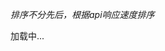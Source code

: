 
<script>
axios('/info.json').then((dt)=>{
    document.getElementById("Modules").innerHTML = '';
    for(let i in dt.data.modules){
        let tmp = dt.data.modules[i];
        if(tmp.github_check != undefined){
            getGithub(tmp.github_check.owner,tmp.github_check.repo_name);
        }
    }
}).catch(err=>{
    let tg = TGTool();
    tg.error('获取API失败！');
    document.getElementById("Modules").innerHTML = err;
})
</script>

*排序不分先后，根据api响应速度排序*

<div id="Modules">
<p>加载中...</p>
</div>


<html>
  

 <style>
     #zm_xgh{
        color: #555555;
    overflow: hidden;
    margin: 10px 0;
    padding: 15px 15px 15px 35px;
    /*border-radius: 10px;*/
    box-shadow: 6px 0 12px -5px rgb(255, 176, 172), -6px 0 12px -5px rgb(255, 161, 174);
    background-color: #c7503d66;
    background-image: linear-gradient(220deg,#FF9A8B 0%,#ff6a8838 55%,#FF99AC 100%);
    background-image: -webkit-linear-gradient(220deg,#ff9a8b7a 0%,#ff6a88ab 55%,#ff99ac82 100%);
}
                /* css part */
                .gr-card {

                    --gr-header-width-proportion: 10%;
                    --gr-footer-width-proportion: 10%;
                    --gr-content-width-proportion: 80%;

                    --gr-header-min-width: 80px;
                    --gr-footer-min-width: 80px;

                    --gr-card-element-margin: 6px 10px 6px 10px; /* header content footer*/

                    display: flex;
                    background-color: #fff;
                    border-radius: 6px;
                    overflow: hidden;
                    box-shadow: 0px 4px 6px rgba(0, 0, 0, .12);
                    margin-bottom: 20px;
                    vertical-align: middle;
                    position: relative;
                }

                .gr-header {
                    width: var(--gr-header-width-proportion);
                    min-width: var(--gr-header-min-width);
                    margin: var(--gr-card-element-margin);
                    background-color: #fff;
                    /* background-color: blueviolet; */
                }

                .gr-header img {
                    width: 80px;
                    height: 80px;
                    position: relative;
                    top: 50%;
                    left: 50%;
                    transform: translate(-50%,-50%);
                    object-fit: cover;
                    border-radius: 50%;
                    margin: 0px;
                }

                .gr-content {
                    width: var(--gr-content-width-proportion);
                    margin: var(--gr-card-element-margin);
                    background-color: #fff;
                    text-align: left;
                }

                #gr-github-icon {
                    font-size: 1.3rem;
                }
                .gr-fullname {
                    display: -webkit-box;
                    -webkit-box-orient: vertical;
                    -webkit-line-clamp: 1;
                    overflow: hidden;
                }

                .gr-fullname p {
                    line-height: 2rem;
                    margin: 10px 0px 0px 0px;
                    padding: 0;
                    font-size: .83rem;
                    font-weight: bolder;
                }

                .gr-description {
                    font-size: .8rem;
                    line-height: 1.6rem;
                    display: -webkit-box;
                    -webkit-box-orient: vertical;
                    -webkit-line-clamp: 1;
                    overflow: hidden;
                }

                .gr-footer {
                    width: var(--gr-footer-width-proportion);
                    min-width: var(--gr-footer-min-width);
                    margin: var(--gr-card-element-margin);
                    display: flex;
                    /* background-color: aqua; */
                    background-color: #fff;
                    position: relative;
                    padding: 0px;
                }

                .gr-language-star {
                    margin: auto auto 22px auto;
                    text-align: center;
                    opacity: 1;
                }

                .gr-language {
                    font-size: .8rem;
                    font-weight: 600;
                    line-height: 2.2rem;
                    color: #2070d3;
                }

                #gr-star-icon {
                    font-size: .8rem;
                    display: inherit;
                }

                .gr-card-toolbar{
                    display:flex;
                    width: 100%;
                    height: 100%;

                    position: absolute;

                    opacity: 0;
                    animation: fade-out;
                    animation-duration: .4s;
                    z-index: -1;
                    /* background-color: #2070d3; */
                }

                .gr-repo-link {
                    margin: auto;
                }

                #gr-repo-link-icon {
                    font-size: 16px;
                }
                /* animation part */

                @keyframes fade-in {
                    0% {opacity: 0;}/*初始状态 透明度为0*/
                    100% {opacity: 1;}/*结束状态 透明度为1*/
                }

                @keyframes fade-out {
                    0% {opacity: 1;}/*初始状态 透明度为0*/
                    100% {opacity: 0;}/*结束状态 透明度为1*/
                }

                .gr-card:hover .gr-language-star{
                    opacity: 0;
                    animation: fade-out;
                    animation-duration: .3s;
                }

                .gr-card:hover .gr-card-toolbar{
                    opacity: 1;
                    animation: fade-in;
                    animation-duration: .6s;
                    z-index: 1;
                }
</style>
